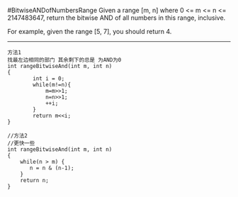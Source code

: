#BitwiseANDofNumbersRange
Given a range [m, n] where 0 <= m <= n <= 2147483647, return the bitwise AND of all numbers in this range, inclusive.

For example, given the range [5, 7], you should return 4.


---



```
方法1
找最左边相同的部门 其余剩下的总是 为AND为0
int rangeBitwiseAnd(int m, int n)
{
        int i = 0;
        while(m!=n){
            m=m>>1;
            n=n>>1;
            ++i;        
        }
        return m<<i;
}

//方法2
//更快一些
int rangeBitwiseAnd(int m, int n)
{
    while(n > m) { 
       n = n & (n-1);
    }
    return n;
}
```
